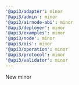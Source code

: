 ```yaml
---
'@api3/adapter': minor
'@api3/admin': minor
'@api3/airnode-abi': minor
'@api3/deployer': minor
'@api3/examples': minor
'@api3/node': minor
'@api3/ois': minor
'@api3/operation': minor
'@api3/protocol': minor
'@api3/validator': minor
---
```


New minor
